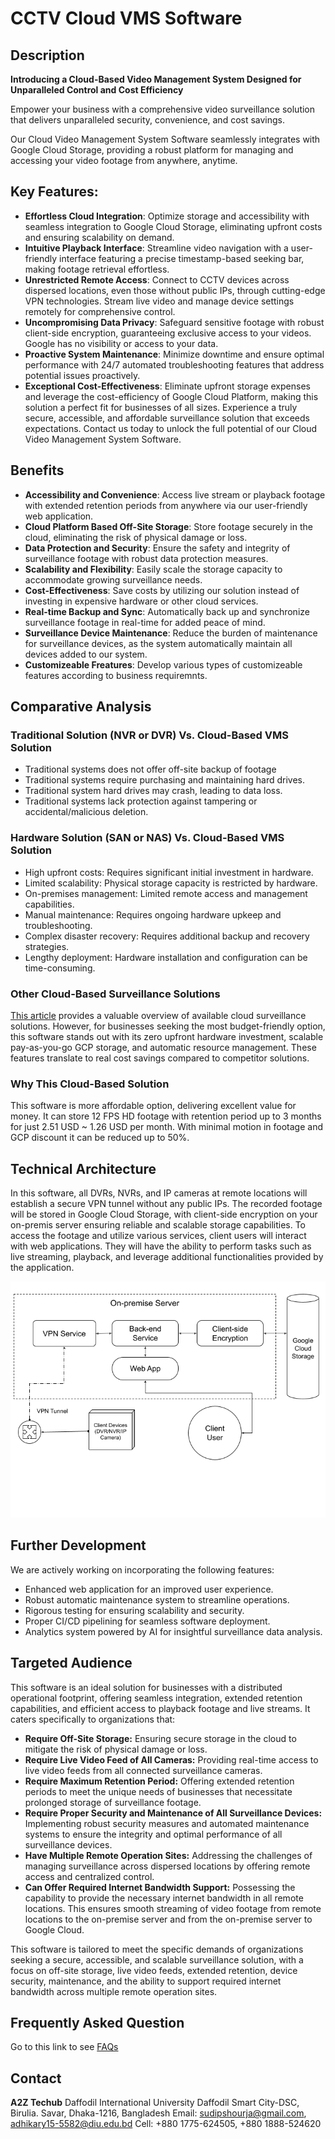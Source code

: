 # CCTV Cloud VMS Software

## Description
**Introducing a Cloud-Based Video Management System Designed for Unparalleled Control and Cost Efficiency**

Empower your business with a comprehensive video surveillance solution that delivers unparalleled security, convenience, and cost savings.

Our Cloud Video Management System Software seamlessly integrates with Google Cloud Storage, providing a robust platform for managing and accessing your video footage from anywhere, anytime.

## Key Features:
 - **Effortless Cloud Integration**: Optimize storage and accessibility with seamless integration to Google Cloud Storage, eliminating upfront costs and ensuring scalability on demand.
 - **Intuitive Playback Interface**: Streamline video navigation with a user-friendly interface featuring a precise timestamp-based seeking bar, making footage retrieval effortless.
 - **Unrestricted Remote Access**: Connect to CCTV devices across dispersed locations, even those without public IPs, through cutting-edge VPN technologies. Stream live video and manage device settings remotely for comprehensive control.
 - **Uncompromising Data Privacy**: Safeguard sensitive footage with robust client-side encryption, guaranteeing exclusive access to your videos. Google has no visibility or access to your data.
 - **Proactive System Maintenance**: Minimize downtime and ensure optimal performance with 24/7 automated troubleshooting features that address potential issues proactively.
 - **Exceptional Cost-Effectiveness**: Eliminate upfront storage expenses and leverage the cost-efficiency of Google Cloud Platform, making this solution a perfect fit for businesses of all sizes.
Experience a truly secure, accessible, and affordable surveillance solution that exceeds expectations. Contact us today to unlock the full potential of our Cloud Video Management System Software.

## Benefits
- **Accessibility and Convenience**: Access live stream or playback footage with extended retention periods from anywhere via our user-friendly web application.
- **Cloud Platform Based Off-Site Storage**: Store footage securely in the cloud, eliminating the risk of physical damage or loss.
- **Data Protection and Security**: Ensure the safety and integrity of surveillance footage with robust data protection measures.
- **Scalability and Flexibility**: Easily scale the storage capacity to accommodate growing surveillance needs.
- **Cost-Effectiveness**: Save costs by utilizing our solution instead of investing in expensive hardware or other cloud services.
- **Real-time Backup and Sync**: Automatically back up and synchronize surveillance footage in real-time for added peace of mind.
- **Surveillance Device Maintenance**: Reduce the burden of maintenance for surveillance devices, as the system automatically maintain all devices added to our system.
- **Customizeable Freatures**: Develop various types of customizeable features according to business requiremnts.

## Comparative Analysis
### Traditional Solution (NVR or DVR) Vs. Cloud-Based VMS Solution
- Traditional systems does not offer off-site backup of footage
- Traditional systems require purchasing and maintaining hard drives.
- Traditional system hard drives may crash, leading to data loss.
- Traditional systems lack protection against tampering or accidental/malicious deletion.

### Hardware Solution (SAN or NAS) Vs. Cloud-Based VMS Solution
 - High upfront costs: Requires significant initial investment in hardware.
 - Limited scalability: Physical storage capacity is restricted by hardware.
 - On-premises management: Limited remote access and management capabilities.
 - Manual maintenance: Requires ongoing hardware upkeep and troubleshooting.
 - Complex disaster recovery: Requires additional backup and recovery strategies.
 - Lengthy deployment: Hardware installation and configuration can be time-consuming.

### Other Cloud-Based Surveillance Solutions
[This article](https://solink.com/resources/cloud-based-video-surveillance-systems/) provides a valuable overview of available cloud surveillance solutions. However, for businesses seeking the most budget-friendly option, this software stands out with its zero upfront hardware investment, scalable pay-as-you-go GCP storage, and automatic resource management. These features translate to real cost savings compared to competitor solutions.

### Why This Cloud-Based Solution
This software is more affordable option, delivering excellent value for money. It can store 12 FPS HD footage with retention period up to 3 months for just 2.51 USD ~ 1.26 USD per month. With minimal motion in footage and GCP discount it can be reduced up to 50%.

## Technical Architecture
In this software, all DVRs, NVRs, and IP cameras at remote locations will establish a secure VPN tunnel without any public IPs. The recorded footage will be stored in Google Cloud Storage, with client-side encryption on your on-premis server ensuring reliable and scalable storage capabilities. To access the footage and utilize various services, client users will interact with web applications. They will have the ability to perform tasks such as live streaming, playback, and leverage additional functionalities provided by the application.

![Technical Architecture](architecture.png)

## Further Development
We are actively working on incorporating the following features:
- Enhanced web application for an improved user experience.
- Robust automatic maintenance system to streamline operations.
- Rigorous testing for ensuring scalability and security.
- Proper CI/CD pipelining for seamless software deployment.
- Analytics system powered by AI for insightful surveillance data analysis.

## Targeted Audience
This software is an ideal solution for businesses with a distributed operational footprint, offering seamless integration, extended retention capabilities, and efficient access to playback footage and live streams. It caters specifically to organizations that:

- **Require Off-Site Storage:** Ensuring secure storage in the cloud to mitigate the risk of physical damage or loss.
- **Require Live Video Feed of All Cameras:** Providing real-time access to live video feeds from all connected surveillance cameras.
- **Require Maximum Retention Period:** Offering extended retention periods to meet the unique needs of businesses that necessitate prolonged storage of surveillance footage.
- **Require Proper Security and Maintenance of All Surveillance Devices:** Implementing robust security measures and automated maintenance systems to ensure the integrity and optimal performance of all surveillance devices.
- **Have Multiple Remote Operation Sites:** Addressing the challenges of managing surveillance across dispersed locations by offering remote access and centralized control.
- **Can Offer Required Internet Bandwidth Support:** Possessing the capability to provide the necessary internet bandwidth in all remote locations. This ensures smooth streaming of video footage from remote locations to the on-premise server and from the on-premise server to Google Cloud.

This software is tailored to meet the specific demands of organizations seeking a secure, accessible, and scalable surveillance solution, with a focus on off-site storage, live video feeds, extended retention, device security, maintenance, and the ability to support required internet bandwidth across multiple remote operation sites.

## Frequently Asked Question
Go to this link to see [FAQs](FAQs.md)

## Contact
**A2Z Techub**
Daffodil International University
Daffodil Smart City-DSC, Birulia. Savar, Dhaka-1216, Bangladesh
Email: sudipshourja@gmail.com, adhikary15-5582@diu.edu.bd
Cell: +880 1775-624505, +880 1888-524620
